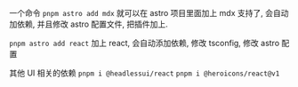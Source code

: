 一个命令
`pnpm astro add mdx`
就可以在 astro 项目里面加上 mdx 支持了, 会自动加依赖, 并且修改 astro 配置文件, 把插件加上.

`pnpm astro add react`
加上 react, 会自动添加依赖, 修改 tsconfig, 修改 astro 配置

其他 UI 相关的依赖
`pnpm i @headlessui/react`
`pnpm i @heroicons/react@v1`